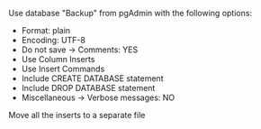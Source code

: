 Use database "Backup" from pgAdmin with the following options:

- Format: plain
- Encoding: UTF-8
- Do not save -> Comments: YES
- Use Column Inserts
- Use Insert Commands
- Include CREATE DATABASE statement
- Include DROP DATABASE statement
- Miscellaneous -> Verbose messages: NO

Move all the inserts to a separate file
